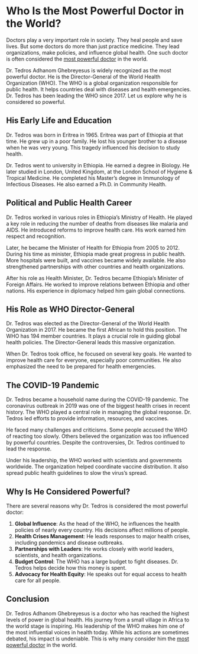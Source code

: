 # Who Is the Most Powerful Doctor in the World?

Doctors play a very important role in society. They heal people and save lives. But some doctors do more than just practice medicine. They lead organizations, make policies, and influence global health. One such doctor is often considered the [most powerful doctor](https://usablogorbit.com/most-powerful-doctor/) in the world.

Dr. Tedros Adhanom Ghebreyesus is widely recognized as the most powerful doctor. He is the Director-General of the World Health Organization (WHO). The WHO is a global organization responsible for public health. It helps countries deal with diseases and health emergencies. Dr. Tedros has been leading the WHO since 2017. Let us explore why he is considered so powerful.

## His Early Life and Education

Dr. Tedros was born in Eritrea in 1965. Eritrea was part of Ethiopia at that time. He grew up in a poor family. He lost his younger brother to a disease when he was very young. This tragedy influenced his decision to study health.

Dr. Tedros went to university in Ethiopia. He earned a degree in Biology. He later studied in London, United Kingdom, at the London School of Hygiene & Tropical Medicine. He completed his Master’s degree in Immunology of Infectious Diseases. He also earned a Ph.D. in Community Health.

## Political and Public Health Career

Dr. Tedros worked in various roles in Ethiopia’s Ministry of Health. He played a key role in reducing the number of deaths from diseases like malaria and AIDS. He introduced reforms to improve health care. His work earned him respect and recognition.

Later, he became the Minister of Health for Ethiopia from 2005 to 2012. During his time as minister, Ethiopia made great progress in public health. More hospitals were built, and vaccines became widely available. He also strengthened partnerships with other countries and health organizations.

After his role as Health Minister, Dr. Tedros became Ethiopia’s Minister of Foreign Affairs. He worked to improve relations between Ethiopia and other nations. His experience in diplomacy helped him gain global connections.

## His Role as WHO Director-General

Dr. Tedros was elected as the Director-General of the World Health Organization in 2017. He became the first African to hold this position. The WHO has 194 member countries. It plays a crucial role in guiding global health policies. The Director-General leads this massive organization.

When Dr. Tedros took office, he focused on several key goals. He wanted to improve health care for everyone, especially poor communities. He also emphasized the need to be prepared for health emergencies.

## The COVID-19 Pandemic

Dr. Tedros became a household name during the COVID-19 pandemic. The coronavirus outbreak in 2019 was one of the biggest health crises in recent history. The WHO played a central role in managing the global response. Dr. Tedros led efforts to provide information, resources, and vaccines.

He faced many challenges and criticisms. Some people accused the WHO of reacting too slowly. Others believed the organization was too influenced by powerful countries. Despite the controversies, Dr. Tedros continued to lead the response.

Under his leadership, the WHO worked with scientists and governments worldwide. The organization helped coordinate vaccine distribution. It also spread public health guidelines to slow the virus’s spread.

## Why Is He Considered Powerful?

There are several reasons why Dr. Tedros is considered the most powerful doctor:

1. **Global Influence**: As the head of the WHO, he influences the health policies of nearly every country. His decisions affect millions of people.
2. **Health Crises Management**: He leads responses to major health crises, including pandemics and disease outbreaks.
3. **Partnerships with Leaders**: He works closely with world leaders, scientists, and health organizations.
4. **Budget Control**: The WHO has a large budget to fight diseases. Dr. Tedros helps decide how this money is spent.
5. **Advocacy for Health Equity**: He speaks out for equal access to health care for all people.

## Conclusion

Dr. Tedros Adhanom Ghebreyesus is a doctor who has reached the highest levels of power in global health. His journey from a small village in Africa to the world stage is inspiring. His leadership of the WHO makes him one of the most influential voices in health today. While his actions are sometimes debated, his impact is undeniable. This is why many consider him the [most powerful doctor](https://usablogorbit.com/most-powerful-doctor/) in the world.
